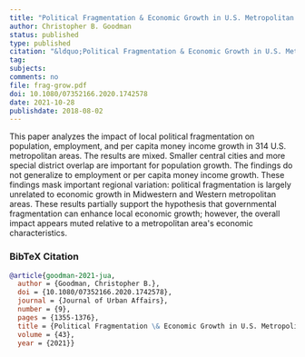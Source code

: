 ```yaml
---
title: "Political Fragmentation & Economic Growth in U.S. Metropolitan Areas"
author: Christopher B. Goodman
status: published
type: published
citation: "&ldquo;Political Fragmentation & Economic Growth in U.S. Metropolitan Areas.&rdquo; <em>Journal of Urban Affairs</em> 43 (9): 1355-1376."
tag:
subjects:
comments: no
file: frag-grow.pdf
doi: 10.1080/07352166.2020.1742578
date: 2021-10-28
publishdate: 2018-08-02
---
```


This paper analyzes the impact of local political fragmentation on population, employment, and per capita money income growth in 314 U.S. metropolitan areas. The results are mixed. Smaller central cities and more special district overlap are important for population growth. The findings do not generalize to employment or per capita money income growth. These findings mask important regional variation: political fragmentation is largely unrelated to economic growth in Midwestern and Western metropolitan areas. These results partially support the hypothesis that governmental fragmentation can enhance local economic growth; however, the overall impact appears muted relative to a metropolitan area's economic characteristics.  

### BibTeX Citation
```bib
@article{goodman-2021-jua,
  author = {Goodman, Christopher B.},
  doi = {10.1080/07352166.2020.1742578},
  journal = {Journal of Urban Affairs},
  number = {9},
  pages = {1355-1376},
  title = {Political Fragmentation \& Economic Growth in U.S. Metropolitan Areas},
  volume = {43},
  year = {2021}}
```
